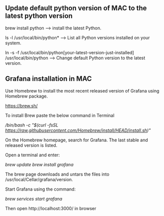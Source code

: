 ## Update default python version of MAC to the latest python version

brew install python --> install the latest Python.

ls -l /usr/local/bin/python* --> List all Python versions installed on your system.

ln -s -f /usr/local/bin/python[your-latest-version-just-installed] /usr/local/bin/python --> Change default Python version to the latest version.


## Grafana installation in MAC

Use Homebrew to install the most recent released version of Grafana using Homebrew package.

https://brew.sh/

To install Brew paste the below command in Terminal

_/bin/bash -c "$(curl -fsSL https://raw.githubusercontent.com/Homebrew/install/HEAD/install.sh)"_ 

On the Homebrew homepage, search for Grafana. The last stable and released version is listed.

Open a terminal and enter:

_brew update
brew install grafana_

The brew page downloads and untars the files into /usr/local/Cellar/grafana/version.

Start Grafana using the command:

_brew services start grafana_

Then open http://localhost:3000/ in browser
